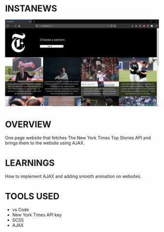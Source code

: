 # INSTANEWS

![instanews](img/instanews.png)

# OVERVIEW
One page website that fetches The New York Times Top Stories API and brings them to the website using AJAX.

# LEARNINGS 
How to implement AJAX and adding smooth animation on websites.

# TOOLS USED

* vs Code 
* New York Times API key
* SCSS
* AJAX
